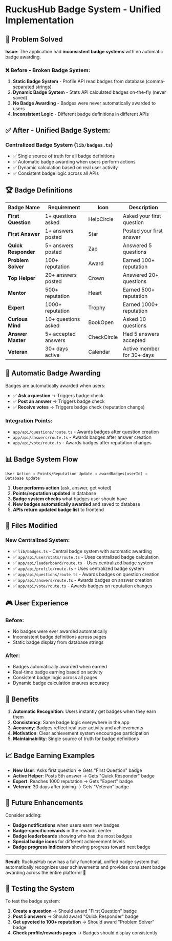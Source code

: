 # RuckusHub Badge System - Unified Implementation

## 🎯 **Problem Solved**

**Issue**: The application had **inconsistent badge systems** with no automatic badge awarding.

### ❌ **Before - Broken Badge System:**
1. **Static Badge System** - Profile API read badges from database (comma-separated strings)
2. **Dynamic Badge System** - Stats API calculated badges on-the-fly (never saved)
3. **No Badge Awarding** - Badges were never automatically awarded to users
4. **Inconsistent Logic** - Different badge definitions in different APIs

## ✅ **After - Unified Badge System:**

### **Centralized Badge System** (`lib/badges.ts`)
- ✅ Single source of truth for all badge definitions
- ✅ Automatic badge awarding when users perform actions
- ✅ Dynamic calculation based on real user activity
- ✅ Consistent badge logic across all APIs

## 🏆 **Badge Definitions**

| Badge Name | Requirement | Icon | Description |
|------------|-------------|------|-------------|
| **First Question** | 1+ questions asked | HelpCircle | Asked your first question |
| **First Answer** | 1+ answers posted | Star | Posted your first answer |
| **Quick Responder** | 5+ answers posted | Zap | Answered 5 questions |
| **Problem Solver** | 100+ reputation | Award | Earned 100+ reputation |
| **Top Helper** | 20+ answers posted | Crown | Answered 20+ questions |
| **Mentor** | 500+ reputation | Heart | Earned 500+ reputation |
| **Expert** | 1000+ reputation | Trophy | Earned 1000+ reputation |
| **Curious Mind** | 10+ questions asked | BookOpen | Asked 10 questions |
| **Answer Master** | 5+ accepted answers | CheckCircle | Had 5 answers accepted |
| **Veteran** | 30+ days active | Calendar | Active member for 30+ days |

## 🔧 **Automatic Badge Awarding**

Badges are automatically awarded when users:
- ✅ **Ask a question** → Triggers badge check
- ✅ **Post an answer** → Triggers badge check  
- ✅ **Receive votes** → Triggers badge check (reputation change)

### **Integration Points:**
- `app/api/questions/route.ts` - Awards badges after question creation
- `app/api/answers/route.ts` - Awards badges after answer creation
- `app/api/vote/route.ts` - Awards badges after reputation changes

## 📊 **Badge System Flow**

```
User Action → Points/Reputation Update → awardBadges(userId) → Database Update
```

1. **User performs action** (ask, answer, get voted)
2. **Points/reputation updated** in database
3. **Badge system checks** what badges user should have
4. **New badges automatically awarded** and saved to database
5. **APIs return updated badge list** to frontend

## 🔧 **Files Modified**

### **New Centralized System:**
- ✅ `lib/badges.ts` - Central badge system with automatic awarding
- ✅ `app/api/user/stats/route.ts` - Uses centralized badge calculation
- ✅ `app/api/leaderboard/route.ts` - Uses centralized badge system
- ✅ `app/api/profile/route.ts` - Uses centralized badge system
- ✅ `app/api/questions/route.ts` - Awards badges on question creation
- ✅ `app/api/answers/route.ts` - Awards badges on answer creation
- ✅ `app/api/vote/route.ts` - Awards badges on reputation changes

## 🎮 **User Experience**

### **Before:**
- No badges were ever awarded automatically
- Inconsistent badge definitions across pages
- Static badge display from database strings

### **After:**
- Badges automatically awarded when earned
- Real-time badge earning based on activity
- Consistent badge logic across all pages
- Dynamic badge calculation ensures accuracy

## 🚀 **Benefits**

1. **Automatic Recognition**: Users instantly get badges when they earn them
2. **Consistency**: Same badge logic everywhere in the app
3. **Accuracy**: Badges reflect real user activity and achievements
4. **Motivation**: Clear achievement system encourages participation
5. **Maintainability**: Single source of truth for badge definitions

## 📈 **Badge Earning Examples**

- **New User**: Asks first question → Gets "First Question" badge
- **Active Helper**: Posts 5th answer → Gets "Quick Responder" badge  
- **Expert**: Reaches 1000 reputation → Gets "Expert" badge
- **Veteran**: 30 days after joining → Gets "Veteran" badge

## 🔮 **Future Enhancements**

Consider adding:
- **Badge notifications** when users earn new badges
- **Badge-specific rewards** in the rewards center
- **Badge leaderboards** showing who has the most badges
- **Special badge icons** for different achievement levels
- **Badge progress indicators** showing progress toward next badge

---

**Result**: RuckusHub now has a fully functional, unified badge system that automatically recognizes user achievements and provides consistent badge awarding across the entire platform! 🎉

## 🧪 **Testing the System**

To test the badge system:
1. **Create a question** → Should award "First Question" badge
2. **Post 5 answers** → Should award "Quick Responder" badge
3. **Get upvoted to 100+ reputation** → Should award "Problem Solver" badge
4. **Check profile/rewards pages** → Badges should display consistently
